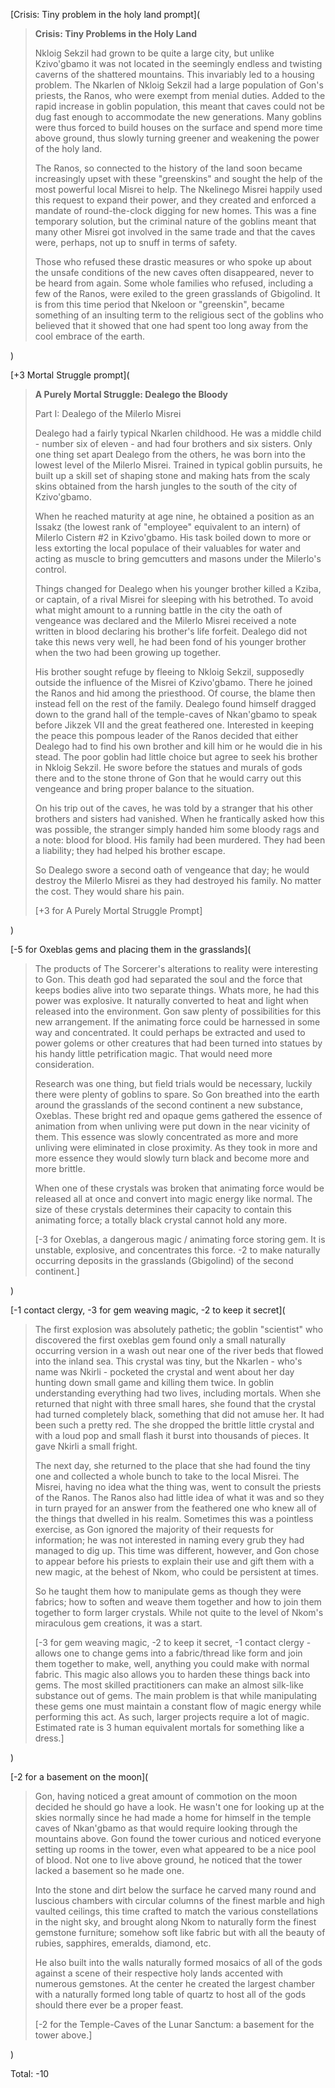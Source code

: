 [Crisis: Tiny problem in the holy land prompt](

>**Crisis: Tiny Problems in the Holy Land**
>
>Nkloig Sekzil had grown to be quite a large city, but unlike Kzivo'gbamo it was not located in the seemingly endless and twisting caverns of the shattered mountains. This invariably led to a housing problem. The Nkarlen of Nkloig Sekzil had a large population of Gon's priests, the Ranos, who were exempt from menial duties. Added to the rapid increase in goblin population, this meant that caves could not be dug fast enough to accommodate the new generations. Many goblins were thus forced to build houses on the surface and spend more time above ground, thus slowly turning greener and weakening the power of the holy land.
>
>The Ranos, so connected to the history of the land soon became increasingly upset with these "greenskins" and sought the help of the most powerful local Misrei to help. The Nkelinego Misrei happily used this request to expand their power, and they created and enforced a mandate of round-the-clock digging for new homes. This was a fine temporary solution, but the criminal nature of the goblins meant that many other Misrei got involved in the same trade and that the caves were, perhaps, not up to snuff in terms of safety.
>
>Those who refused these drastic measures or who spoke up about the unsafe conditions of the new caves often disappeared, never to be heard from again. Some whole families who refused, including a few of the Ranos, were exiled to the green grasslands of Gbigolind. It is from this time period that Nkeloon or "greenskin", became something of an insulting term to the religious sect of the goblins who believed that it showed that one had spent too long away from the cool embrace of the earth.

)

[\+3 Mortal Struggle prompt](

>**A Purely Mortal Struggle: Dealego the Bloody** 
>
>Part I: Dealego of the Milerlo Misrei
>
>Dealego had a fairly typical Nkarlen childhood. He was a middle child - number six of eleven - and had four brothers and six sisters. Only one thing set apart Dealego from the others, he was born into the lowest level of the Milerlo Misrei. Trained in typical goblin pursuits, he built up a skill set of shaping stone and making hats from the scaly skins obtained from the harsh jungles to the south of the city of Kzivo'gbamo.
>
>When he reached maturity at age nine, he obtained a position as an Issakz (the lowest rank of "employee" equivalent to an intern) of Milerlo Cistern #2 in Kzivo'gbamo. His task boiled down to more or less extorting the local populace of their valuables for water and acting as muscle to bring gemcutters and masons under the Milerlo's control.
>
>Things changed for Dealego when his younger brother killed a Kziba, or captain, of a rival Misrei for sleeping with his betrothed. To avoid what might amount to a running battle in the city the oath of vengeance was declared and the Milerlo Misrei received a note written in blood declaring his brother's life forfeit. Dealego did not take this news very well, he had been fond of his younger brother when the two had been growing up together. 
>
>His brother sought refuge by fleeing to Nkloig Sekzil, supposedly outside the influence of the Misrei of Kzivo'gbamo. There he joined the Ranos and hid among the priesthood. Of course, the blame then instead fell on the rest of the family. Dealego found himself dragged down to the grand hall of the temple-caves of Nkan'gbamo to speak before Jikzek VII and the great feathered one. Interested in keeping the peace this pompous leader of the Ranos decided that either Dealego had to find his own brother and kill him or he would die in his stead. The poor goblin had little choice but agree to seek his brother in Nkloig Sekzil. He swore before the statues and murals of gods there and to the stone throne of Gon that he would carry out this vengeance and bring proper balance to the situation.
>
>On his trip out of the caves, he was told by a stranger that his other brothers and sisters had vanished. When he frantically asked how this was possible, the stranger simply handed him some bloody rags and a note: blood for blood. His family had been murdered. They had been a liability; they had helped his brother escape.
>
>So Dealego swore a second oath of vengeance that day; he would destroy the Milerlo Misrei as they had destroyed his family. No matter the cost. They would share his pain.
>
>\[+3 for A Purely Mortal Struggle Prompt\]

)

[\-5 for Oxeblas gems and placing them in the grasslands](

>The products of The Sorcerer's alterations to reality were interesting to Gon. This death god had separated the soul and the force that keeps bodies alive into two separate things. Whats more, he had this power was explosive. It naturally converted to heat and light when released into the environment. Gon saw plenty of possibilities for this new arrangement. If the animating force could be harnessed in some way and concentrated. It could perhaps be extracted and used to power golems or other creatures that had been turned into statues by his handy little petrification magic. That would need more consideration.
>
>Research was one thing, but field trials would be necessary, luckily there were plenty of goblins to spare. So Gon breathed into the earth around the grasslands of the second continent a new substance, Oxeblas. These bright red and opaque gems gathered the essence of animation from when unliving were put down in the near vicinity of them. This essence was slowly concentrated as more and more unliving were eliminated in close proximity. As they took in more and more essence they would slowly turn black and become more and more brittle.
>
>When one of these crystals was broken that animating force would be released all at once and convert into magic energy like normal. The size of these crystals determines their capacity to contain this animating force; a totally black crystal cannot hold any more.
>
>\[-3 for Oxeblas, a dangerous magic / animating force storing gem. It is unstable, explosive, and concentrates this force. -2 to make naturally occurring deposits in the grasslands (Gbigolind) of the second continent.\]

)

[\-1 contact clergy, -3 for gem weaving magic, -2 to keep it secret](

>The first explosion was absolutely pathetic; the goblin "scientist" who discovered the first oxeblas gem found only a small naturally occurring version in a wash out near one of the river beds that flowed into the inland sea. This crystal was tiny, but the Nkarlen - who's name was Nkirli - pocketed the crystal and went about her day hunting down small game and killing them twice. In goblin understanding everything had two lives, including mortals. When she returned that night with three small hares, she found that the crystal had turned completely black, something that did not amuse her. It had been such a pretty red. The she dropped the brittle little crystal and with a loud pop and small flash it burst into thousands of pieces. It gave Nkirli a small fright.
>
>The next day, she returned to the place that she had found the tiny one and collected a whole bunch to take to the local Misrei. The Misrei, having no idea what the thing was, went to consult the priests of the Ranos. The Ranos also had little idea of what it was and so they in turn prayed for an answer from the feathered one who knew all of the things that dwelled in his realm. Sometimes this was a pointless exercise, as Gon ignored the majority of their requests for information; he was not interested in naming every grub they had managed to dig up. This time was different, however, and Gon chose to appear before his priests to explain their use and gift them with a new magic, at the behest of Nkom, who could be persistent at times.
>
>So he taught them how to manipulate gems as though they were fabrics; how to soften and weave them together and how to join them together to form larger crystals. While not quite to the level of Nkom's miraculous gem creations, it was a start.
>
>\[-3 for gem weaving magic, -2 to keep it secret, -1 contact clergy - allows one to change gems into a fabric/thread like form and join them together to make, well, anything you could make with normal fabric. This magic also allows you to harden these things back into gems. The most skilled practitioners can make an almost silk-like substance out of gems. The main problem is that while manipulating these gems one must maintain a constant flow of magic energy while performing this act. As such, larger projects require a lot of magic. Estimated rate is 3 human equivalent mortals for something like a dress.\]

)

[\-2 for a basement on the moon](

>Gon, having noticed a great amount of commotion on the moon decided he should go have a look. He wasn't one for looking up at the skies normally since he had made a home for himself in the temple caves of Nkan'gbamo as that would require looking through the mountains above. Gon found the tower curious and noticed everyone setting up rooms in the tower, even what appeared to be a nice pool of blood. Not one to live above ground, he noticed that the tower lacked a basement so he made one.
>
>Into the stone and dirt below the surface he carved many round and luscious chambers with circular columns of the finest marble and high vaulted ceilings, this time crafted to match the various constellations in the night sky, and brought along Nkom to naturally form the finest gemstone furniture; somehow soft like fabric but with all the beauty of rubies, sapphires, emeralds, diamond, etc. 
>
>He also built into the walls naturally formed mosaics of all of the gods against a scene of their respective holy lands accented with numerous gemstones. At the center he created the largest chamber with a naturally formed long table of quartz to host all of the gods should there ever be a proper feast.
>
>\[-2 for the Temple-Caves of the Lunar Sanctum: a basement for the tower above.\]

)

Total: -10